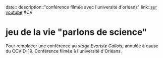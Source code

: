 date::
description::"conférence filmée avec l'université d'orléans"
link::[sur youtube](https://www.youtube.com/watch?v=fCw2iP04udc)
#CV
# jeu de la vie "parlons de science"
Pour remplacer une conférence au _stage Evariste Gallois_, annulée à cause du COVID-19.
Conférence filmée à l'université d'Orléans.

